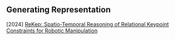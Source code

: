 ## Generating Representation

[2024] [ReKep: Spatio-Temporal Reasoning of Relational Keypoint Constraints for Robotic Manipulation](https://rekep-robot.github.io/)
